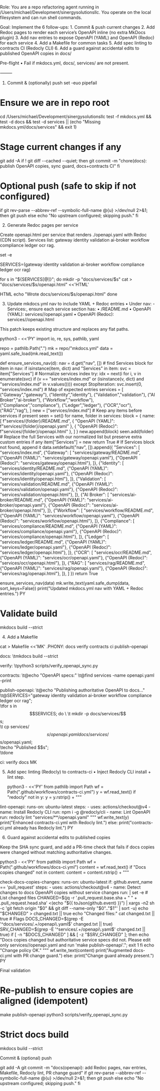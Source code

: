 Role: You are a repo refactoring agent running in /Users/michael/Development/sinergysolutionsllc. You operate on the local filesystem and can run shell commands.

Goal: Implement the 6 follow-ups:
	1.	Commit & push current changes
	2.	Add Redoc pages to render each service’s OpenAPI inline (no extra MkDocs plugin)
	3.	Add nav entries to expose OpenAPI (YAML) and OpenAPI (Redoc) for each service
	4.	Add a Makefile for common tasks
	5.	Add spec linting to contracts CI (Redocly CLI)
	6.	Add a guard against accidental edits to published OpenAPI copies in docs/

Pre-flight
	•	Fail if mkdocs.yml, docs/, services/ are not present.

⸻

1) Commit & (optionally) push
set -euo pipefail

# Ensure we are in repo root
cd /Users/michael/Development/sinergysolutionsllc
test -f mkdocs.yml && test -d docs && test -d services || (echo "Missing mkdocs.yml/docs/services" && exit 1)

# Stage current changes if any
git add -A
if ! git diff --cached --quiet; then
  git commit -m "chore(docs): publish OpenAPI copies, sync guard, docs+contracts CI"
fi

# Optional push (safe to skip if not configured)
if git rev-parse --abbrev-ref --symbolic-full-name @{u} >/dev/null 2>&1; then
  git push
else
  echo "No upstream configured; skipping push."
fi

2) Generate Redoc pages per service

Create openapi.html per service that renders ./openapi.yaml with Redoc (CDN script). Services list: gateway identity validation ai-broker workflow compliance ledger ocr rag.

set -e

SERVICES=(gateway identity validation ai-broker workflow compliance ledger ocr rag)

for s in "${SERVICES[@]}"; do
  mkdir -p "docs/services/$s"
  cat > "docs/services/$s/openapi.html" <<'HTML'
<!doctype html>
<html>
  <head>
    <meta charset="utf-8"/>
    <title>OpenAPI</title>
    <meta name="viewport" content="width=device-width, initial-scale=1"/>
    <!-- Redoc via CDN -->
    <script src="https://cdn.redoc.ly/redoc/latest/bundles/redoc.standalone.js"></script>
    <style>
      body { margin: 0; padding: 0; }
      .container { height: 100vh; }
    </style>
  </head>
  <body>
    <redoc spec-url="./openapi.yaml" hide-download-button="false" expand-responses="200,201,400,401,403,404"></redoc>
  </body>
</html>
HTML
  echo "Wrote docs/services/$s/openapi.html"
done

3) Update mkdocs.yml nav to include YAML + Redoc entries
	•	Under nav: - Services:, ensure each service section has:
	•	<Service>/README.md
	•	OpenAPI (YAML): services/<service>/openapi.yaml
	•	OpenAPI (Redoc): services/<service>/openapi.html

This patch keeps existing structure and replaces any flat paths.

python3 - <<'PY'
import io, re, sys, pathlib, yaml

repo = pathlib.Path(".")
mk = repo/"mkdocs.yml"
data = yaml.safe_load(mk.read_text())

def ensure_services_nav(d):
    nav = d.get("nav", [])
    # find Services block
    for item in nav:
        if isinstance(item, dict) and "Services" in item:
            svc = item["Services"]
            # Normalize services index
            try:
                idx = next(i for i, v in enumerate(svc) if (v == "services/index.md" or (isinstance(v, dict) and "services/index.md" in v.values())))
            except StopIteration:
                svc.insert(0, "services/index.md")
            # Map of expected entries
            services = [
                ("Gateway","gateway"),
                ("Identity","identity"),
                ("Validation","validation"),
                ("AI Broker","ai-broker"),
                ("Workflow","workflow"),
                ("Compliance","compliance"),
                ("Ledger","ledger"),
                ("OCR","ocr"),
                ("RAG","rag"),
            ]
            new = ["services/index.md"]
            # Keep any items before services if present
            seen = set()
            for name, folder in services:
                block = {
                    name: [
                        f"services/{folder}/README.md",
                        { "OpenAPI (YAML)": f"services/{folder}/openapi.yaml" },
                        { "OpenAPI (Redoc)": f"services/{folder}/openapi.html" },
                    ]
                }
                new.append(block)
                seen.add(folder)
            # Replace the full Services with our normalized list but preserve extra custom entries if any
            item["Services"] = new
            return True
    # If Services block not found, append it
    data.setdefault("nav", []).append({
        "Services": [
            "services/index.md",
            {"Gateway": [
                "services/gateway/README.md",
                {"OpenAPI (YAML)": "services/gateway/openapi.yaml"},
                {"OpenAPI (Redoc)": "services/gateway/openapi.html"},
            ]},
            {"Identity": [
                "services/identity/README.md",
                {"OpenAPI (YAML)": "services/identity/openapi.yaml"},
                {"OpenAPI (Redoc)": "services/identity/openapi.html"},
            ]},
            {"Validation": [
                "services/validation/README.md",
                {"OpenAPI (YAML)": "services/validation/openapi.yaml"},
                {"OpenAPI (Redoc)": "services/validation/openapi.html"},
            ]},
            {"AI Broker": [
                "services/ai-broker/README.md",
                {"OpenAPI (YAML)": "services/ai-broker/openapi.yaml"},
                {"OpenAPI (Redoc)": "services/ai-broker/openapi.html"},
            ]},
            {"Workflow": [
                "services/workflow/README.md",
                {"OpenAPI (YAML)": "services/workflow/openapi.yaml"},
                {"OpenAPI (Redoc)": "services/workflow/openapi.html"},
            ]},
            {"Compliance": [
                "services/compliance/README.md",
                {"OpenAPI (YAML)": "services/compliance/openapi.yaml"},
                {"OpenAPI (Redoc)": "services/compliance/openapi.html"},
            ]},
            {"Ledger": [
                "services/ledger/README.md",
                {"OpenAPI (YAML)": "services/ledger/openapi.yaml"},
                {"OpenAPI (Redoc)": "services/ledger/openapi.html"},
            ]},
            {"OCR": [
                "services/ocr/README.md",
                {"OpenAPI (YAML)": "services/ocr/openapi.yaml"},
                {"OpenAPI (Redoc)": "services/ocr/openapi.html"},
            ]},
            {"RAG": [
                "services/rag/README.md",
                {"OpenAPI (YAML)": "services/rag/openapi.yaml"},
                {"OpenAPI (Redoc)": "services/rag/openapi.html"},
            ]},
        ]
    })
    return True

ensure_services_nav(data)
mk.write_text(yaml.safe_dump(data, sort_keys=False))
print("Updated mkdocs.yml nav with YAML + Redoc entries.")
PY

# Validate build
mkdocs build --strict

4) Add a Makefile

cat > Makefile <<'MK'
.PHONY: docs verify contracts ci publish-openapi

docs:
\tmkdocs build --strict

verify:
\tpython3 scripts/verify_openapi_sync.py

contracts:
\t@echo "OpenAPI specs:"
\t@find services -name openapi.yaml -print

publish-openapi:
\t@echo "Publishing authoritative OpenAPI to docs..."
\t@SERVICES="gateway identity validation ai-broker workflow compliance ledger ocr rag"; \
\tfor s in $$SERVICES; do \
\t  mkdir -p docs/services/$$s; \
\t  cp services/$$s/openapi.yaml docs/services/$$s/openapi.yaml; \
\techo "Published $$s"; \
\tdone

ci: verify docs
MK

5) Add spec linting (Redocly) to contracts-ci
	•	Inject Redocly CLI install + lint step.

    python3 - <<'PY'
from pathlib import Path
wf = Path(".github/workflows/contracts-ci.yml")
y = wf.read_text()
if "redocly" not in y:
    y = y.rstrip() + """

  lint-openapi:
    runs-on: ubuntu-latest
    steps:
      - uses: actions/checkout@v4
      - name: Install Redocly CLI
        run: npm i -g @redocly/cli
      - name: Lint OpenAPI
        run: redocly lint "services/**/openapi.yaml"
"""
    wf.write_text(y)
    print("Enhanced contracts-ci.yml with Redocly lint.")
else:
    print("contracts-ci.yml already has Redocly lint.")
PY

6) Guard against accidental edits to published copies

Keep the SHA sync guard, and add a PR-time check that fails if docs copies were changed without matching authoritative changes.

python3 - <<'PY'
from pathlib import Path
wf = Path(".github/workflows/docs-ci.yml")
content = wf.read_text()
if "Docs copies changed" not in content:
    content = content.rstrip() + """

  check-docs-copies-changes:
    runs-on: ubuntu-latest
    if: github.event_name == 'pull_request'
    steps:
      - uses: actions/checkout@v4
      - name: Detect changes to docs OpenAPI copies without service changes
        run: |
          set -e
          # List changed files
          CHANGED=$(jq -r '.pull_request.base.sha + " " + .pull_request.head.sha' <(echo "${{ toJson(github.event) }}") | xargs -n2 sh -c 'git fetch origin "$0" && git diff --name-only "$0".."$1"' | sort -u)
          echo "$CHANGED" > changed.txt || true
          echo "Changed files:"
          cat changed.txt || true
          # Flags
          DOCS_CHANGED=$(grep -E '^docs/services/.+/openapi\.yaml$' changed.txt || true)
          SRV_CHANGED=$(grep -E '^services/.+/openapi\.yaml$' changed.txt || true)
          if [ -n "$DOCS_CHANGED" ] && [ -z "$SRV_CHANGED" ]; then
            echo "Docs copies changed but authoritative service specs did not. Please edit only services/<svc>/openapi.yaml and run 'make publish-openapi'."; exit 1
          fi
          echo "Change policy OK."
"""
    wf.write_text(content)
    print("Augmented docs-ci.yml with PR change guard.")
else:
    print("Change guard already present.")
PY

Final validation

# Re-publish to ensure copies are aligned (idempotent)
make publish-openapi
python3 scripts/verify_openapi_sync.py

# Strict docs build
mkdocs build --strict

Commit & (optional) push

git add -A
git commit -m "docs(openapi): add Redoc pages, nav entries, Makefile, Redocly lint, PR change guard"
if git rev-parse --abbrev-ref --symbolic-full-name @{u} >/dev/null 2>&1; then
  git push
else
  echo "No upstream configured; skipping push."
fi
